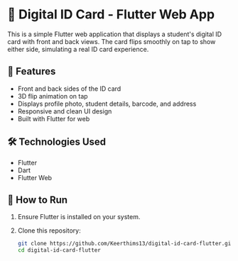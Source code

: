 # 🪪 Digital ID Card - Flutter Web App

This is a simple Flutter web application that displays a student's digital ID card with front and back views. The card flips smoothly on tap to show either side, simulating a real ID card experience.

## 🎯 Features

- Front and back sides of the ID card
- 3D flip animation on tap
- Displays profile photo, student details, barcode, and address
- Responsive and clean UI design
- Built with Flutter for web

## 🛠️ Technologies Used

- Flutter
- Dart
- Flutter Web

## 🚀 How to Run

1. Ensure Flutter is installed on your system.
2. Clone this repository:

   ```bash
   git clone https://github.com/Keerthims13/digital-id-card-flutter.git
   cd digital-id-card-flutter
